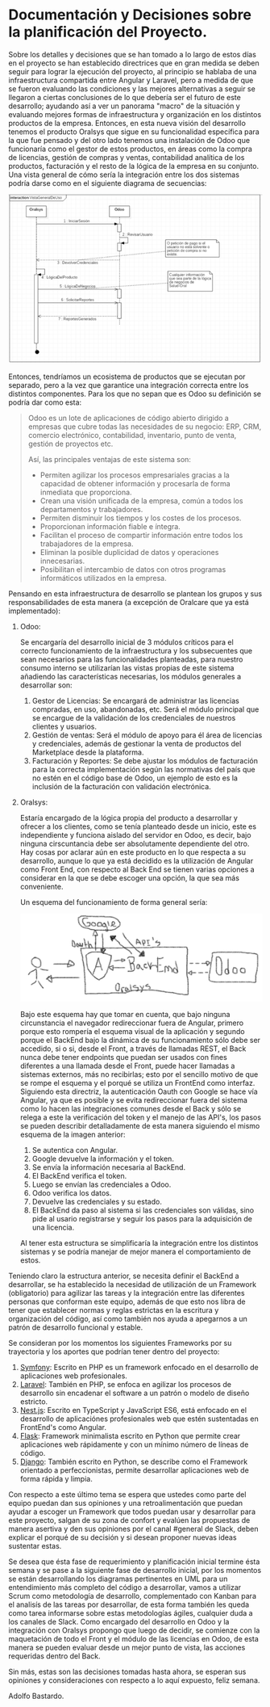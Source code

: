 # Documentación y Decisiones sobre la planificación del Proyecto.

Sobre los detalles y decisiones que se han tomado a lo largo de estos días en el proyecto se han establecido directrices que en gran medida se deben seguir para lograr la ejecución del proyecto, al principio se hablaba de una infraestructura compartida entre Angular y Laravel, pero a medida de que se fueron evaluando las condiciones y las mejores alternativas a seguir se llegaron a ciertas conclusiones de lo que debería ser el futuro de este desarrollo; ayudando así a ver un panorama "macro" de la situación y evaluando mejores formas de infraestructura y organización en los distintos productos de la empresa. Entonces, en esta nueva visión del desarrollo tenemos el producto Oralsys que sigue en su funcionalidad específica para la que fue pensado y del otro lado tenemos una instalación de Odoo que funcionaría como el gestor de estos productos, en áreas como la compra de licencias, gestión de compras y ventas, contabilidad analítica de los productos, facturación y el resto de la lógica de la empresa en su conjunto. Una vista general de cómo sería la integración entre los dos sistemas podría darse como en el siguiente diagrama de secuencias:

![UML Integración](Integracion.png "Integración")

Entonces, tendríamos un ecosistema de productos que se ejecutan por separado, pero a la vez que garantice una integración correcta entre los distintos componentes. Para los que no sepan que es Odoo su definición se podría dar como esta:

> Odoo es un lote de aplicaciones de código abierto dirigido a empresas que cubre todas las necesidades de su negocio: ERP, CRM, comercio electrónico, contabilidad, inventario, punto de venta, gestión de proyectos etc.
>
> Así, las principales ventajas de este sistema son:
>
> - Permiten agilizar los procesos empresariales gracias a la capacidad de obtener información y procesarla de forma inmediata que proporciona.
> - Crean una visión unificada de la empresa, común a todos los departamentos y trabajadores.
> - Permiten disminuir los tiempos y los costes de los procesos.
> - Proporcionan información fiable e íntegra.
> - Facilitan el proceso de compartir información entre todos los trabajadores de la empresa.
> - Eliminan la posible duplicidad de datos y operaciones innecesarias.
> - Posibilitan el intercambio de datos con otros programas informáticos utilizados en la empresa.

Pensando en esta infraestructura de desarrollo se plantean los grupos y sus responsabilidades de esta manera (a excepción de Oralcare que ya está implementado):

1. Odoo:

   Se encargaría del desarrollo inicial de 3 módulos críticos para el correcto funcionamiento de la infraestructura y los subsecuentes que sean necesarios para las funcionalidades planteadas, para nuestro consumo interno se utilizarían las vistas propias de este sistema añadiendo las características necesarias, los módulos generales a desarrollar son:

   1. Gestor de Licencias: Se encargará de administrar las licencias compradas, en uso, abandonadas, etc. Será el módulo principal que se encargue de la validación de los credenciales de nuestros clientes y usuarios.
   2. Gestión de ventas: Será el módulo de apoyo para él área de licencias y credenciales, además de gestionar la venta de productos del Marketplace desde la plataforma.
   3. Facturación y Reportes: Se debe ajustar los módulos de facturación para la correcta implementación según las normativas del país que no estén en el código base de Odoo, un ejemplo de esto es la inclusión de la facturación con validación electrónica.

2. Oralsys: 

   Estaría encargado de la lógica propia del producto a desarrollar y ofrecer a los clientes, como se tenía planteado desde un inicio, este es independiente y funciona aislado del servidor en Odoo, es decir, bajo ninguna cirscuntancia debe ser absolutamente dependiente del otro. Hay cosas por aclarar aún en este producto en lo que respecta a su desarrollo, aunque lo que ya está decidido es la utilización de Angular como Front End, con respecto al Back End se tienen varias opciones a considerar en la que se debe escoger una opción, la que sea más conveniente.

   Un esquema del funcionamiento de forma general sería:

   ![Funcionamiento](Funcionamiento.png)

   Bajo este esquema hay que tomar en cuenta, que bajo ninguna circunstancia el navegador redireccionar fuera de Angular, primero porque esto rompería el esquema visual de la aplicación y segundo porque el BackEnd bajo la dinámica de su funcionamiento sólo debe ser accedido, si o si, desde el Front, a través de llamadas REST, el Back nunca debe tener endpoints que puedan ser usados con fines diferentes a una llamada desde el Front, puede hacer llamadas a sistemas externos, más no recibirlas; esto por el sencillo motivo de que se rompe el esquema y el porqué se utiliza un FrontEnd como interfaz. Siguiendo esta directriz, la autenticación Oauth con Google se hace vía Angular, ya que es posible y se evita redireccionar fuera del sistema como lo hacen las integraciones comunes desde el Back y sólo se relega a este la verificación del token y el manejo de las API's, los pasos se pueden describir detalladamente de esta manera siguiendo el mismo esquema de la imagen anterior:

   1. Se autentica con Angular.
   2. Google devuelve la información y el token.
   3. Se envía la información necesaria al BackEnd.
   4. El BackEnd verifica el token.
   5. Luego se envían las credenciales a Odoo.
   6. Odoo verifica los datos.
   7. Devuelve las credenciales y su estado.
   8. El BackEnd da paso al sistema si las credenciales son válidas, sino pide al usario registrarse y seguir los pasos para la adquisición de una licencia.

   Al tener esta estructura se simplificaría la integración entre los distintos sistemas y se podría manejar de mejor manera el comportamiento de estos.

Teniendo claro la estructura anterior, se necesita definir el BackEnd a desarrollar, se ha establecido la necesidad de utilización de un Framework (obligatorio) para agilizar las tareas y la integración entre las diferentes personas que conforman este equipo, además de que esto nos libra de tener que establecer normas y reglas estrictas en la escritura y organización del código, así como también nos ayuda a apegarnos a un patrón de desarrollo funcional y estable.

Se consideran por los momentos los siguientes Frameworks por su trayectoria y los aportes que podrían tener dentro del proyecto:

1. [Symfony](https://symfony.com/): Escrito en PHP es un framework enfocado en el desarrollo de aplicaciones web profesionales.
2. [Laravel](https://laravel.com/): También en PHP, se enfoca en agilizar los procesos de desarrollo sin encadenar el software a un patrón o modelo de diseño estricto.
3. [Nest.js](https://nestjs.com/): Escrito en TypeScript y JavaScript ES6, está enfocado en el desarrollo de aplicaciónes profesionales web que estén sustentadas en FrontEnd's como Angular.
4. [Flask](http://flask.pocoo.org): Framework minimalista escrito en Python que permite crear aplicaciones web rápidamente y con un mínimo número de líneas de código.
5. [Django](https://www.djangoproject.com/): También escrito en Python, se describe como el Framework orientado a perfeccionistas, permite desarrollar aplicaciones web de forma rápida y limpia.

Con respecto a este último tema se espera que ustedes como parte del equipo puedan dan sus opiniones y una retroalimentación que puedan ayudar a escoger un Framework que todos puedan usar y desarrollar para este proyecto, salgan de su zona de confort y evalúen las propuestas de manera asertiva y den sus opiniones por el canal #general de Slack, deben explicar el porqué de su decisión y si desean proponer nuevas ideas sustentar estas.

Se desea que ésta fase de requerimiento y planificación inicial termine ésta semana y se pase a la siguiente fase de desarrollo inicial, por los momentos se están desarrollando los diagramas pertinentes en UML para un entendimiento más completo del código a desarrollar, vamos a utilizar Scrum como metodología de desarrollo, complementado con Kanban para el analisís de las tareas por desarrollar, de esta forma también les queda como tarea informarse sobre estas metodologías ágiles, cualquier duda a los canales de Slack. Como encargado del desarrollo en Odoo y la integración con Oralsys propongo que luego de decidir, se comienze con la maquetación de todo el Front y el módulo de las licencias en Odoo, de esta manera se pueden evaluar desde un mejor punto de vista, las acciones requeridas dentro del Back.

Sin más, estas son las decisiones tomadas hasta ahora, se esperan sus opiniones y consideraciones con respecto a lo aquí expuesto, feliz semana.

Adolfo Bastardo.